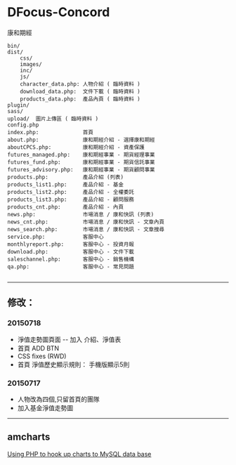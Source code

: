 
# DFocus-Concord
康和期經

```
bin/
dist/
	css/
	images/
	inc/
	js/
    character_data.php: 人物介紹 ( 臨時資料 )
    download_data.php:  文件下載 ( 臨時資料 )
    products_data.php:  產品內頁 ( 臨時資料 )
plugin/
sass/
upload/  圖片上傳區 ( 臨時資料 )
config.php
index.php:              首頁
about.php:              康和期經介紹 - 選擇康和期經
aboutCPCS.php:          康和期經介紹 - 資產保護
futures_managed.php:    康和期經事業 - 期貨經理事業
futures_fund.php:       康和期經事業 - 期貨信託事業
futures_advisory.php:   康和期經事業 - 期貨顧問事業
products.php:           產品介紹 (列表)
products_list1.php:     產品介紹 - 基金
products_list2.php:     產品介紹 - 全權委託
products_list3.php:     產品介紹 - 顧問服務
products_cnt.php:       產品介紹 - 內頁
news.php:               市場消息 / 康和快訊 (列表)
news_cnt.php:           市場消息 / 康和快訊 - 文章內頁
news_search.php:        市場消息 / 康和快訊 - 文章搜尋
service.php:            客服中心
monthlyreport.php:      客服中心 - 投資月報
download.php:           客服中心 - 文件下載
saleschannel.php:       客服中心 - 銷售機構
qa.php:                 客服中心 - 常見問題


```
- - -
## 修改：
### 20150718
- 淨值走勢圖頁面
-- 加入 介紹、淨值表
- 首頁 ADD BTN
- CSS fixes (RWD)
- 首頁 淨值歷史顯示規則： 手機版顯示5則

### 20150717
- 人物改為四個,只留首頁的團隊
- 加入基金淨值走勢圖

- - -
## amcharts
[Using PHP to hook up charts to MySQL data base](http://www.amcharts.com/tutorials/using-php-to-hook-up-charts-to-mysql-data-base/)


